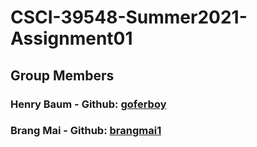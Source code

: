 # CSCI-39548-Summer2021-Assignment01
## Group Members
### Henry Baum - Github: [goferboy](https://github.com/goferboy)
### Brang Mai - Github: [brangmai1](https://github.com/brangmai1)